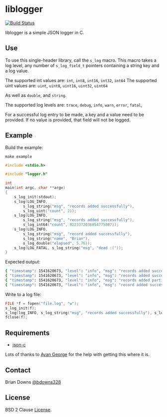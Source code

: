 # liblogger

[![Build Status](https://travis-ci.org/briandowns/liblogger.svg?branch=master)](https://travis-ci.org/briandowns/liblogger)

liblogger is a simple JSON logger in C.

## Use

To use this single-header library, call the `s_log` macro. This macro takes a log level, any number of `s_log_field_t` pointers containing a string key and a log value. 

The supported int values are:  `int`, `int8`, `int16`, `int32`, `int64`
The supported uint values are: `uint`, `uint8`, `uint16`, `uint32`, `uint64`

As well as `double`, and `string`.

The supported log levels are: `trace`, `debug`, `info`, `warn`, `error`, `fatal`, 

For a successful log entry to be made, a key and a value need to be provided. If no value is provided, that field will not be logged.

## Example 

Build the example:

```
make example
```

```c
#include <stdio.h>

#include "logger.h"

int
main(int argc, char **argv)
{
    s_log_init(stdout); 
    s_log(LOG_INFO, 
        s_log_string("msg", "records added successfully"), 
        s_log_uint("count", 2));
    s_log(LOG_INFO, 
        s_log_string("msg", "records added successfully"), 
        s_log_int64("count", 9223372036854775807));
    s_log(LOG_INFO, 
        s_log_string("msg", "record added successfully"), 
        s_log_string("name", "Brian"), 
        s_log_double("elapsed", 5.76));
    s_log(LOG_FATAL, s_log_string("msg", "dead :("));   
}
```

Expected output:

```sh
{ "timestamp": 1541620673, "level": "info", "msg": "records added successfully", "count": 2 }
{ "timestamp": 1541620673, "level": "info", "msg": "records added successfully", "count": 9223372036854775807 }
{ "timestamp": 1541620673, "level": "info", "msg": "records added partially", "count": 3 }
{ "timestamp": 1541620673, "level": "info", "msg": "record added successfully", "name": "Brian", "elapsed": 5.7599999999999998 }
```

Write to a log file:

```c
FILE *f = fopen("file.log", "w");
s_log_init(f);
s_log(log_INFO, s_log_string("msg", "records added successfully"), s_log_uint8("count", 2));
fclose(f);
```

## Requirements

* [json-c](https://github.com/json-c/json-c)

Lots of thanks to [Ayan George](https://github.com/ayang64) for the help with getting this where it is.

## Contact

Brian Downs [@bdowns328](http://twitter.com/bdowns328)

## License

BSD 2 Clause [License](/LICENSE).
